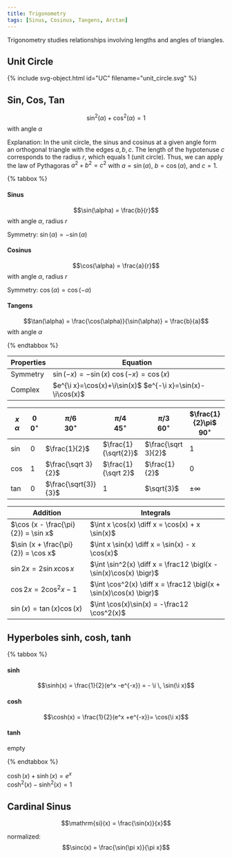```yaml
---
title: Trigonometry
tags: [Sinus, Cosinus, Tangens, Arctan]
---
```


Trigonometry studies relationships involving lengths and angles of triangles.


## Unit Circle
{% include svg-object.html id="UC" filename="unit_circle.svg" %}

## Sin, Cos, Tan

$$\sin^2(\alpha) + \cos^2(\alpha) = 1$$
with angle $\alpha$

Explanation: In the unit circle, the sinus and cosinus at a given angle form an orthogonal triangle with the edges $a,b,c$. The length of the hypotenuse $c$ corresponds to the radius $r$, which equals 1 (unit circle). Thus, we can apply the law of Pythagoras $a^2 + b^2 = c^2$ with $a = \sin(\alpha)$, $b = \cos(\alpha)$, and $c = 1$. 

{% tabbox %}
#### Sinus
$$\sin(\alpha) = \frac{b}{r}$$
with angle $\alpha$, radius $r$

Symmetry: $\sin(\alpha) = - \sin(α)$

#### Cosinus

$$\cos(\alpha) = \frac{a}{r}$$
with angle $\alpha$, radius $r$

Symmetry: $\cos(\alpha) = \cos(-\alpha)$

#### Tangens
$$\tan(\alpha) = \frac{\cos(\alpha)}{\sin(\alpha)} = \frac{b}{a}$$
with angle $\alpha$

{% endtabbox %}


| Properties |    Equation  |
|---|-----------------------|
| Symmetry | $\sin(-x)=-\sin(x)$  $\cos (-x) = \cos (x)$ |
| Complex | $e^{\i x}=\cos(x)+\i\sin(x)$  $e^{-\i x}=\sin(x)-\i\cos(x)$ |


| $x$ <br> $\scriptstyle{ \alpha }$ | $0$ <br> $\scriptstyle{0^\circ}$ | $\pi / 6$ <br> $\scriptstyle{30^\circ}$ | $\pi / 4$ <br> $\scriptstyle{45^\circ}$ | $\pi / 3$ <br> $\scriptstyle{60^\circ}$ | $\frac{1}{2}\pi$ <br> $\scriptstyle{90^\circ}$ | $\pi$ <br> $\scriptstyle{180^\circ}$ | $1\frac{1}{2}\pi$ <br> $\scriptstyle{270^\circ}$ | $2 \pi$ <br> $\scriptstyle{360^\circ}$ |
|---|---|---|---|---|---|---|---|---|
|$\sin$ | $0$ | $\frac{1}{2}$ | $\frac{1}{\sqrt{2}}$ | $\frac{\sqrt 3}{2}$ | $1$ | $0$ | $-1$ | $0$ |
|$\cos$ | $1$ | $\frac{\sqrt 3}{2}$ | $\frac{1}{\sqrt 2}$ | $\frac{1}{2}$ | $0$ | $-1$ | $0$ | $1$ |
|$\tan$ | $0$ | $\frac{\sqrt{3}}{3}$ |  $1$ |   $\sqrt{3}$ | $\pm \infty$ | $0$ | $\mp \infty$ | $0$|


| Addition |  Integrals |
|---------|------------|
|$\cos (x - \frac{\pi}{2}) = \sin x$ | $\int x \cos(x) \diff x = \cos(x) + x \sin(x)$|
|$\sin (x + \frac{\pi}{2}) = \cos x$ | $\int x \sin(x) \diff x = \sin(x) - x \cos(x)$|
|$\sin 2x = 2 \sin x \cos x$  | $\int \sin^2(x) \diff x = \frac12 \bigl(x - \sin(x)\cos(x) \bigr)$|
|$\cos 2x = 2\cos^2 x - 1$  | $\int \cos^2(x) \diff x = \frac12 \bigl(x + \sin(x)\cos(x) \bigr)$|
|$\sin(x) = \tan(x)\cos(x)$ | $\int \cos(x)\sin(x) = -\frac12 \cos^2(x)$ |



## Hyperboles sinh, cosh, tanh

{% tabbox %}
#### sinh
$$\sinh(x) = \frac{1}{2}(e^x -e^{-x}) = - \i \, \sin(\i x)$$ 


#### cosh
$$\cosh(x)  = \frac{1}{2}(e^x +e^{-x})= \cos(\i x)$$


#### tanh
empty

{% endtabbox %}


$\cosh (x) + \sinh (x) = e^{x}$</br>
$\cosh^2 (x) - \sinh^2 (x) = 1$



## Cardinal Sinus
$$\mathrm{si}(x) = \frac{\sin(x)}{x}$$

normalized: 
$$\sinc(x) = \frac{\sin(\pi x)}{\pi x}$$




